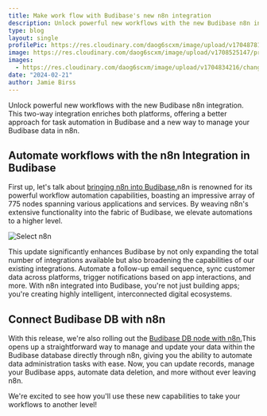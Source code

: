 ```yaml
---
title: Make work flow with Budibase's new n8n integration
description: Unlock powerful new workflows with the new Budibase n8n integration. This two-way integration enriches both platforms, offering a better approach for task automation in Budibase and a new way to manage your Budibase data in n8n.
type: blog
layout: single
profilePic: https://res.cloudinary.com/daog6scxm/image/upload/v1704878154/Photos/headshot_aw4uce.png
image: https://res.cloudinary.com/daog6scxm/image/upload/v1708525147/product-marketing-images/Screenshot_2024-02-21_at_14.18.54_ye6yee.png
images:
  - https://res.cloudinary.com/daog6scxm/image/upload/v1704834216/changelog/multi-step-form-block/abstract-multi-step_form_block_vu7heb.png
date: "2024-02-21"
author: Jamie Birss
---
```

Unlock powerful new workflows with the new Budibase n8n integration. This two-way integration enriches both platforms, offering a better approach for task automation in Budibase and a new way to manage your Budibase data in n8n. 

## Automate workflows with the n8n Integration in Budibase

First up, let's talk about [bringing n8n into Budibase.](https://docs.budibase.com/docs/n8n)n8n is renowned for its powerful workflow automation capabilities, boasting an impressive array of 775 nodes spanning various applications and services. By weaving n8n's extensive functionality into the fabric of Budibase, we elevate automations to a higher level. 

![Select n8n](https://res.cloudinary.com/daog6scxm/image/upload/v1708526820/product-marketing-images/select-n8n.png)

This update significantly enhances Budibase by not only expanding the total number of integrations available but also broadening the capabilities of our existing integrations. Automate a follow-up email sequence, sync customer data across platforms, trigger notifications based on app interactions, and more. With n8n integrated into Budibase, you're not just building apps; you're creating highly intelligent, interconnected digital ecosystems.

## Connect Budibase DB with n8n 

With this release, we're also rolling out the [Budibase DB node with n8n.](https://www.npmjs.com/package/n8n-nodes-budibasedb)This opens up a straightforward way to manage and update your data within the Budibase database directly through n8n, giving you the ability to automate data administration tasks with ease. Now, you can update records, manage your Budibase apps, automate data deletion, and more without ever leaving n8n.

We're excited to see how you'll use these new capabilities to take your workflows to another level!